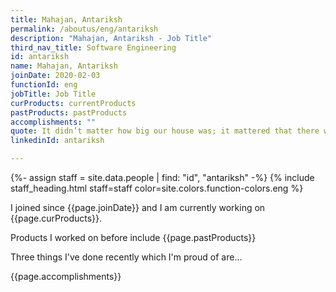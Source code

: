 ```yaml
---
title: Mahajan, Antariksh
permalink: /aboutus/eng/antariksh
description: "Mahajan, Antariksh - Job Title"
third_nav_title: Software Engineering
id: antariksh
name: Mahajan, Antariksh
joinDate: 2020-02-03
functionId: eng
jobTitle: Job Title
curProducts: currentProducts
pastProducts: pastProducts
accomplishments: ""
quote: It didn’t matter how big our house was; it mattered that there was love in it.
linkedinId: antariksh

---
```


{%- assign staff = site.data.people | find: "id", "antariksh" -%}
{% include staff_heading.html staff=staff color=site.colors.function-colors.eng %}

<p>I joined since {{page.joinDate}} and I am currently working on {{page.curProducts}}.</p>

<p>Products I worked on before include {{page.pastProducts}}</p>

<p>Three things I've done recently which I'm proud of are...</p>
{{page.accomplishments}}
